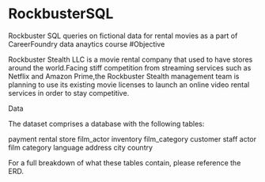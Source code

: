 # RockbusterSQL

Rockbuster SQL queries on fictional data for rental movies as a part of CareerFoundry data anaytics course
#Objective

Rockbuster Stealth LLC is a movie rental company that used to have stores around the world.Facing stiff competition from streaming services such as Netflix and Amazon Prime,the Rockbuster Stealth management team is planning to use its existing movie licenses to launch an online video rental services in order to stay competitive.

Data

The dataset comprises a database with the following tables:

payment
rental
store
film_actor
inventory
film_category
customer
staff
actor
film
category
language
address
city
country

For a full breakdown of what these tables contain, please reference the ERD.

